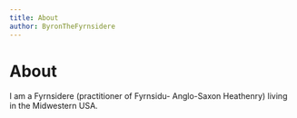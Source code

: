 ```yaml
---
title: About
author: ByronTheFyrnsidere
---
```


About
=========

I am a Fyrnsidere (practitioner of Fyrnsidu- Anglo-Saxon Heathenry) living in the Midwestern USA.
